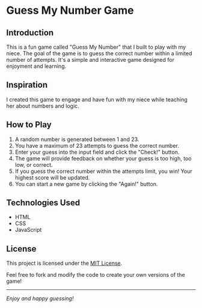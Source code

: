 # Guess My Number Game

## Introduction

This is a fun game called "Guess My Number" that I built to play with my niece. 
The goal of the game is to guess the correct number within a limited number of attempts. 
It's a simple and interactive game designed for enjoyment and learning.

## Inspiration

I created this game to engage and have fun with my niece while teaching her about numbers and logic.

## How to Play

1. A random number is generated between 1 and 23.
2. You have a maximum of 23 attempts to guess the correct number.
3. Enter your guess into the input field and click the "Check!" button.
4. The game will provide feedback on whether your guess is too high, too low, or correct.
5. If you guess the correct number within the attempts limit, you win! Your highest score will be updated.
6. You can start a new game by clicking the "Again!" button.


## Technologies Used

- HTML
- CSS
- JavaScript



## License

This project is licensed under the [MIT License](LICENSE).

Feel free to fork and modify the code to create your own versions of the game!

---
*Enjoy and happy guessing!*
